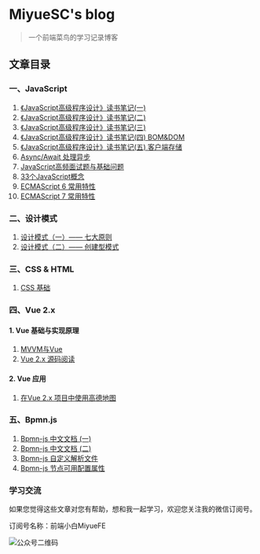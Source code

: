 # MiyueSC's blog

> 一个前端菜鸟的学习记录博客

## 文章目录

### 一、JavaScript

1. [《JavaScript高级程序设计》读书笔记(一)](./javascript/docs/《JavaScript高级程序设计》读书笔记(一).md)
2. [《JavaScript高级程序设计》读书笔记(二)](./javascript/docs/《JavaScript高级程序设计》读书笔记(二).md)
3. [《JavaScript高级程序设计》读书笔记(三)](./javascript/docs/《JavaScript高级程序设计》读书笔记(三).md)
4. [《JavaScript高级程序设计》读书笔记(四) BOM&DOM](./javascript/docs/《JavaScript高级程序设计》读书笔记(四).md)
5. [《JavaScript高级程序设计》读书笔记(五) 客户端存储](./javascript/docs/《JavaScript高级程序设计》读书笔记(五).md)
6. [Async/Await 处理异步](./javascript/docs/Async与Await处理异步.md)
7. [JavaScript高频面试题与基础问题](./javascript/docs/JavaScript基础知识点.md)
8. [33个JavaScript概念](./javascript/docs/33-js-concepts.md)
9. [ECMAScript 6 常用特性](./javascript/docs/ES6常用特性.md)
10. [ECMAScript 7 常用特性](./javascript/docs/ES7常用特性.md)



### 二、设计模式

1. [设计模式（一）—— 七大原则](./javascript/docs/设计模式(一).md)
2. [设计模式（二）—— 创建型模式](./javascript/docs/设计模式(二).md)



### 三、CSS & HTML

1. [CSS 基础](./css/docs/CSS.md)



### 四、Vue 2.x

#### 1. Vue 基础与实现原理

1. [MVVM与Vue](./vue/docs/mvvm与vue.md)
2. [Vue 2.x 源码阅读](./vue/docs/vue源码阅读.md)



#### 2. Vue 应用

1. [在Vue 2.x 项目中使用高德地图](./vue-components/docs/Vue项目使用高德地图.md)



### 五、Bpmn.js

1. [Bpmn-js 中文文档 (一)](./bpmn/docs/Bpmn.js%20document.md)
2. [Bpmn-js 中文文档 (二)](./bpmn/docs/Bpmn.js%20document（二）.md)
3. [Bpmn-js 自定义解析文件](./bpmn/docs/自定义解析文件.md)
4. [Bpmn-js 节点可用配置属性](./bpmn/docs/节点属性配置.md)



### 学习交流

如果您觉得这些文章对您有帮助，想和我一起学习，欢迎您关注我的微信订阅号。

订阅号名称：前端小白MiyueFE

![公众号二维码](https://images.weserv.nl/?url=https://i0.hdslb.com/bfs/article/fdef0d8f1731ed03b4123d22b7d82acacb6ca10c.jpg)

